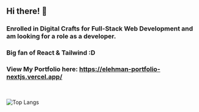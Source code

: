 ## Hi there! 👋

### Enrolled in Digital Crafts for Full-Stack Web Development and am looking for a role as a developer.

### Big fan of React & Tailwind :D

### View My Portfolio here: https://elehman-portfolio-nextjs.vercel.app/
<br>

![Top Langs](https://github-readme-stats.vercel.app/api/top-langs/?username=ETH1Elohim&theme=tokyonight)
